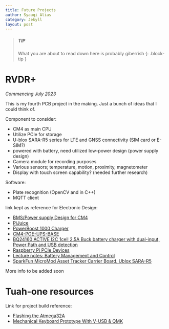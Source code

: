 ```yaml
---
title: Future Projects
author: Syauqi Alias
category: Jekyll
layout: post
---
```


> ##### TIP
>
> What you are about to read down here is probably giberrish 
{: .block-tip }

# RVDR+ 
*Commencing July 2023*

This is my fourth PCB project in the making. Just a bunch of ideas that I could think of. 

Component to consider: 

- CM4 as main CPU
- Utilize PCIe for storage
- U-blox SARA-R5 series for LTE and GNSS connectivity (SIM card or E-SIM?)
- powered with battery, need utilized low-power design (power supply design) 
- Camera module for recording purposes
- Various sensors; temperature, motion, proximity, magnetometer
- Display with touch screen capability? (needed further research)

Software:
- Plate recognition (OpenCV and in C++)
- MQTT client 

link kept as reference for Electronic Design: 
- [BMS/Power supply Design for CM4 ](https://forum.core-electronics.com.au/t/bms-power-supply-design-for-safely-powering-cm4-from-battery/9931/4)
- [PiJuice](https://github.com/PiSupply/PiJuice/tree/master)
- [PowerBoost 1000 Charger](https://www.adafruit.com/product/2465)
- [CM4-POE-UPS-BASE](https://www.waveshare.com/wiki/CM4-POE-UPS-BASE)
- [BQ24160
ACTIVE
I2C 1cell 2.5A Buck battery charger with dual-input, Power Path and USB detection](https://www.ti.com/product/BQ24160#tech-docs)
- [Raspberry Pi PCIe Devices](https://pipci.jeffgeerling.com/)
- [Lecture notes: Battery Management and Control](http://mocha-java.uccs.edu/ECE5720/index.html)
- [SparkFun MicroMod Asset Tracker Carrier Board, Ublox SARA-R5](https://www.sparkfun.com/products/17272)

More info to be added soon

# Tuah-one resources

Link for project build reference: 
- [Flashing the Atmega32A](https://github.com/qmk/qmk_firmware/blob/master/docs/isp_flashing_guide.md)
- [Mechanical Keyboard Prototype With V-USB & QMK](https://www.ghost7.com/mechanical-keyboard-prototype-with-v-usb-qmk/)